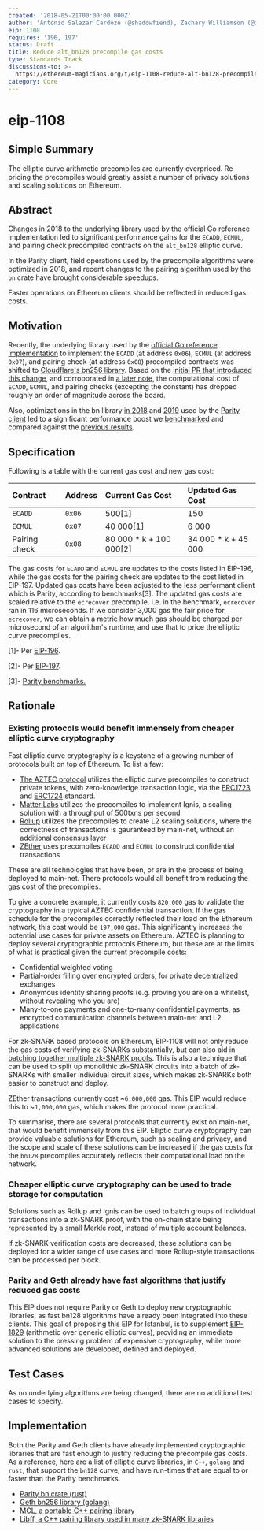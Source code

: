 ```yaml
---
created: '2018-05-21T00:00:00.000Z'
author: 'Antonio Salazar Cardozo (@shadowfiend), Zachary Williamson (@zac-williamson)'
eip: 1108
requires: '196, 197'
status: Draft
title: Reduce alt_bn128 precompile gas costs
type: Standards Track
discussions-to: >-
  https://ethereum-magicians.org/t/eip-1108-reduce-alt-bn128-precompile-gas-costs/3206
category: Core
---
```


# eip-1108

## Simple Summary

The elliptic curve arithmetic precompiles are currently overpriced. Re-pricing the precompiles would greatly assist a number of privacy solutions and scaling solutions on Ethereum.

## Abstract

Changes in 2018 to the underlying library used by the official Go reference implementation led to significant performance gains for the `ECADD`, `ECMUL`, and pairing check precompiled contracts on the `alt_bn128` elliptic curve.

In the Parity client, field operations used by the precompile algorithms were optimized in 2018, and recent changes to the pairing algorithm used by the `bn` crate have brought considerable speedups.

Faster operations on Ethereum clients should be reflected in reduced gas costs.

## Motivation

Recently, the underlying library used by the [official Go reference implementation](https://github.com/ethereum/go-ethereum) to implement the `ECADD` \(at address `0x06`\), `ECMUL` \(at address `0x07`\), and pairing check \(at address `0x08`\) precompiled contracts was shifted to [Cloudflare's bn256 library](https://github.com/cloudflare/bn256). Based on the [initial PR that introduced this change](https://github.com/ethereum/go-ethereum/pull/16203), and corroborated in [a later note](https://github.com/ethereum/go-ethereum/pull/16301#issuecomment-372687543), the computational cost of `ECADD`, `ECMUL`, and pairing checks \(excepting the constant\) has dropped roughly an order of magnitude across the board.

Also, optimizations in the bn library [in 2018](https://github.com/paritytech/bn/pull/9) and [2019](https://github.com/paritytech/bn/pull/14) used by the [Parity client](https://github.com/paritytech/parity-ethereum) led to a significant performance boost we [benchmarked](https://gist.github.com/zac-williamson/838410a3da179d47d31b25b586c15e53) and compared against the [previous results](https://gist.github.com/pdyraga/4649b74436940a01e8221d85e80bfeef).

## Specification

Following is a table with the current gas cost and new gas cost:

| Contract | Address | Current Gas Cost | Updated Gas Cost |
| :--- | :--- | :--- | :--- |
| `ECADD` | `0x06` | 500\[1\] | 150 |
| `ECMUL` | `0x07` | 40 000\[1\] | 6 000 |
| Pairing check | `0x08` | 80 000 \* k + 100 000\[2\] | 34 000 \* k + 45 000 |

The gas costs for `ECADD` and `ECMUL` are updates to the costs listed in EIP-196, while the gas costs for the pairing check are updates to the cost listed in EIP-197. Updated gas costs have been adjusted to the less performant client which is Parity, according to benchmarks\[3\]. The updated gas costs are scaled relative to the `ecrecover` precompile. i.e. in the benchmark, `ecrecover` ran in 116 microseconds. If we consider 3,000 gas the fair price for `ecrecover`, we can obtain a metric how much gas should be charged per microsecond of an algorithm's runtime, and use that to price the elliptic curve precompiles.

\[1\]- Per [EIP-196](https://github.com/ethereum/EIPs/blob/984cf5de90bbf5fbe7e49be227b0c2f9567e661e/EIPS/eip-196.md#gas-costs).

\[2\]- Per [EIP-197](https://github.com/ethereum/EIPs/blob/df132cd37efb3986f9cd3ef4922b15a767d2c54a/EIPS/eip-197.md#specification).

\[3\]- [Parity benchmarks.](https://gist.github.com/zac-williamson/838410a3da179d47d31b25b586c15e53)

## Rationale

### Existing protocols would benefit immensely from cheaper elliptic curve cryptography

Fast elliptic curve cryptography is a keystone of a growing number of protocols built on top of Ethereum. To list a few:

* [The AZTEC protocol](https://github.com/AztecProtocol/AZTEC) utilizes the elliptic curve precompiles to construct private tokens, with zero-knowledge transaction logic, via the [ERC1723](https://github.com/ethereum/EIPs/issues/1723) and [ERC1724](https://github.com/ethereum/EIPs/issues/1724) standard.  
* [Matter Labs](https://github.com/matter-labs/matter-network) utilizes the precompiles to implement Ignis, a scaling solution with a throughput of 500txns per second  
* [Rollup](https://github.com/rollup/rollup) utilizes the precompiles to create L2 scaling solutions, where the correctness of transactions is gauranteed by main-net, without an additional consensus layer  
* [ZEther](https://crypto.stanford.edu/~buenz/papers/zether.pdf) uses precompiles `ECADD` and `ECMUL` to construct confidential transactions  

These are all technologies that have been, or are in the process of being, deployed to main-net. There protocols would all benefit from reducing the gas cost of the precompiles.

To give a concrete example, it currently costs `820,000` gas to validate the cryptography in a typical AZTEC confidential transaction. If the gas schedule for the precompiles correctly reflected their load on the Ethereum network, this cost would be `197,000` gas. This significantly increases the potential use cases for private assets on Ethereum. AZTEC is planning to deploy several cryptographic protocols Ethereum, but these are at the limits of what is practical given the current precompile costs:

* Confidential weighted voting  
* Partial-order filling over encrypted orders, for private decentralized exchanges  
* Anonymous identity sharing proofs \(e.g. proving you are on a whitelist, without revealing who you are\)  
* Many-to-one payments and one-to-many confidential payments, as encrypted communication channels between main-net and L2 applications  

For zk-SNARK based protocols on Ethereum, EIP-1108 will not only reduce the gas costs of verifying zk-SNARKs substantially, but can also aid in [batching together multiple zk-SNARK proofs](https://github.com/matter-labs/Groth16BatchVerifier). This is also a technique that can be used to split up monolithic zk-SNARK circuits into a batch of zk-SNARKs with smaller individual circuit sizes, which makes zk-SNARKs both easier to construct and deploy.

ZEther transactions currently cost ~`6,000,000` gas. This EIP would reduce this to ~`1,000,000` gas, which makes the protocol more practical.

To summarise, there are several protocols that currently exist on main-net, that would benefit immensely from this EIP. Elliptic curve cryptography can provide valuable solutions for Ethereum, such as scaling and privacy, and the scope and scale of these solutions can be increased if the gas costs for the `bn128` precompiles accurately reflects their computational load on the network.

### Cheaper elliptic curve cryptography can be used to trade storage for computation

Solutions such as Rollup and Ignis can be used to batch groups of individual transactions into a zk-SNARK proof, with the on-chain state being represented by a small Merkle root, instead of multiple account balances.

If zk-SNARK verification costs are decreased, these solutions can be deployed for a wider range of use cases and more Rollup-style transactions can be processed per block.

### Parity and Geth already have fast algorithms that justify reduced gas costs

This EIP does not require Parity or Geth to deploy new cryptographic libraries, as fast bn128 algorithms have already been integrated into these clients. This goal of proposing this EIP for Istanbul, is to supplement [EIP-1829](https://github.com/ethereum/EIPs/blob/master/EIPS/eip-1829.md) \(arithmetic over generic elliptic curves\), providing an immediate solution to the pressing problem of expensive cryptography, while more advanced solutions are developed, defined and deployed.

## Test Cases

As no underlying algorithms are being changed, there are no additional test cases to specify.

## Implementation

Both the Parity and Geth clients have already implemented cryptographic libraries that are fast enough to justify reducing the precompile gas costs. As a reference, here are a list of elliptic curve libraries, in `C++`, `golang` and `rust`, that support the `bn128` curve, and have run-times that are equal to or faster than the Parity benchmarks.

* [Parity bn crate \(rust\)](https://github.com/paritytech/bn)  
* [Geth bn256 library \(golang\)](https://github.com/ethereum/go-ethereum/tree/master/crypto/bn256/cloudflare)  
* [MCL, a portable C++ pairing library](https://github.com/herumi/mcl)  
* [Libff, a C++ pairing library used in many zk-SNARK libraries](https://github.com/scipr-lab/libff)

